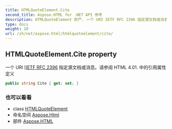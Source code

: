 ```yaml
---
title: HTMLQuoteElement.Cite
second_title: Aspose.HTML for .NET API 参考
description: HTMLQuoteElement 财产. 一个 URI IETF RFC 2396 指定源文档或消息请参阅 HTML 4.01. 中的引用属性 定义
type: docs
weight: 10
url: /zh/net/aspose.html/htmlquoteelement/cite/
---
```

## HTMLQuoteElement.Cite property

一个 URI [[IETF RFC 2396](http://www.ietf.org/rfc/rfc2396.txt) 指定源文档或消息。请参阅 HTML 4.01. 中的引用属性 定义

```csharp
public string Cite { get; set; }
```

### 也可以看看

* class [HTMLQuoteElement](../)
* 命名空间 [Aspose.Html](../../htmlquoteelement/)
* 部件 [Aspose.HTML](../../../)


